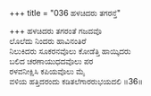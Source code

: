 +++
title = "036 ಹಳಚಿದರು ತಗರನ್ತೆ"

+++
ಹಳಚಿದರು ತಗರಂತೆ ಗಜದವೊ  
ಲೊಲೆದು ನಿಂದರು ಹಾವಿನಂತಿರೆ  
ನಿಲುಕಿದರು ಸೂಕರನವೊಲು ಕೋಡೆತ್ತಿ ಹಾಯ್ಕಿದರು  
ಬಲಿದ ಚರಣಾಯುಧದವೊಲು ಪರ  
ರಳವನೀಕ್ಷಿಸಿ ಕಪಿಯವೊಲು ಮೈ  
ವಳಿಯ ಹತ್ತಿದರಂದು ಕಡಿತಲೆಗಾರರುಭಯದಲಿ      ॥36॥